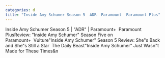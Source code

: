 ```yaml
---
categories: d
title: "Inside Amy Schumer Season 5  ADR  Paramount  Paramount Plus"
---
```

Inside Amy Schumer Season 5 | "ADR" | Paramount+&nbsp;&nbsp;Paramount PlusReview: "Inside Amy Schumer" Season Five on Paramount+&nbsp;&nbsp;Vulture"Inside Amy Schumer" Season 5 Review: She"s Back and She"s Still a Star&nbsp;&nbsp;The Daily Beast"Inside Amy Schumer" Just Wasn"t Made for These Times&n